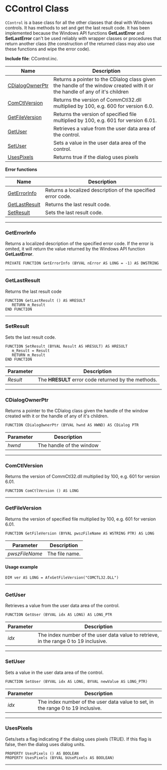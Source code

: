 # CControl Class

`CControl` is a base class for all the other classes that deal with Windows controls. It has methods to set and get the last result code. It has been implemented because the Windows API functions **GetLastError** and **SetLastError** can't be used reliably with wrapper classes or procedures that return another class (the construction of the returned class may also use these functions and wipe the error code).

**Include file**: CControl.inc.

| Name       | Description |
| ---------- | ----------- |
| [CDialogOwnerPtr](#cdialogownerptr) | Returns a pointer to the CDialog class given the handle of the window created with it or the handle of any of it's children |
| [ComCtlVersion](#comctlversion) | Returns the version of CommCtl32.dll multiplied by 100, e.g. 600 for version 6.0. |
| [GetFileVersion](#getfileversion) | Returns the version of specified file multiplied by 100, e.g. 601 for version 6.01. |
| [GetUser](#getuser) | Retrieves a value from the user data area of the control. |
| [SetUser](#setuser) | Sets a value in the user data area of the control. |
| [UsesPixels](#usespixels) | Returns true if the dialog uses pixels |

**Error functions**

| Name       | Description |
| ---------- | ----------- |
| [GetErrorInfo](#geterrorinfo) | Returns a localized description of the specified error code. |
| [GetLastResult](#getlastresult) | Returns the last result code. |
| [SetResult](#setresult) | Sets the last result code. |

---

### <a name="geterrorinfo"></a>GetErrorInfo

Returns a localized description of the specified error code. If the error is omited, it will return the value returned by the Windows API function **GetLastError**.
```
PRIVATE FUNCTION GetErrorInfo (BYVAL nError AS LONG = -1) AS DWSTRING
```
---

### <a name="getlastresult"></a>GetLastResult

Returns the last result code
```
FUNCTION GetLastResult () AS HRESULT
   RETURN m_Result
END FUNCTION
```
---

### <a name="setresult"></a>SetResult

Sets the last result code.
```
FUNCTION SetResult (BYVAL Result AS HRESULT) AS HRESULT
   m_Result = Result
   RETURN m_Result
END FUNCTION
```
| Parameter | Description |
| --------- | ----------- |
| *Result* | The **HRESULT** error code returned by the methods. |

---

### <a name="cdialogownerptr"></a>CDialogOwnerPtr

Returns a pointer to the CDialog class given the handle of the window created with it or the handle of any of it's children.
```
FUNCTION CDialogOwnerPtr (BYVAL hwnd AS HWND) AS CDialog PTR
```
| Parameter | Description |
| --------- | ----------- |
| *hwnd* | The handle of the window |

---

### <a name="comctlversion"></a>ComCtlVersion

Returns the version of CommCtl32.dll multiplied by 100, e.g. 601 for version 6.01.
```
FUNCTION ComCtlVersion () AS LONG
```
---

### <a name="getfileversion"></a>GetFileVersion

Returns the version of specified file multiplied by 100, e.g. 601 for version 6.01.
```
FUNCTION GetFileVersion (BYVAL pwszFileName AS WSTRING PTR) AS LONG
```
| Parameter | Description |
| --------- | ----------- |
| *pwszFileName* | The file name. |

#### Usage example

```
DIM ver AS LONG = AfxGetFileVersion("COMCTL32.DLL")
```
---

### <a name="getuser"></a>GetUser

Retrieves a value from the user data area of the control.
```
FUNCTION GetUser (BYVAL idx AS LONG) AS LONG_PTR
```
| Parameter | Description |
| --------- | ----------- |
| *idx* | The index number of the user data value to retrieve, in the range 0 to 19 inclusive. |

---

### <a name="setuser"></a>SetUser

Sets a value in the user data area of the control.
```
FUNCTION SetUser (BYVAL idx AS LONG, BYVAL newValue AS LONG_PTR)
```
| Parameter | Description |
| --------- | ----------- |
| *idx* | The index number of the user data value to set, in the range 0 to 19 inclusive. |

---

### <a name="usespixels"></a>UsesPixels

Gets/sets a flag indicating if the dialog uses pixels (TRUE). If this flag is false, then the dialog uses dialog units.
```
PROPERTY UsesPixels () AS BOOLEAN
PROPERTY UsesPixels (BYVAL bUsePixels AS BOOLEAN)
```
---
